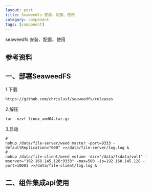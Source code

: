 ```yaml
---
layout: post
title: Seaweedfs 安装、配置、使用 
category: component
tags: [component]
---
```


seaweedfs 安装、配置、使用 

## 参考资料

## 一、部署SeaweedFS
1.下载  

```
https://github.com/chrislusf/seaweedfs/releases
```
2.解压  

```
tar -xzvf linux_amd64.tar.gz
```
3.启动 
 
```
# 
nohup /data/file-server/weed master -port=9333 -defaultReplication="000" >>/data/file-server/log.log &
# 
nohup /data/file-client/weed volume -dir="/data/fsdata/vol1" -mserver="192.168.145.128:9333" -max=500 -ip=192.168.145.128 -port=10001 >>/data/file-client/log.log &
```

## 二、组件集成api使用





